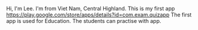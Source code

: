 Hi, I'm Lee. I'm from Viet Nam, Central Highland.
This is my first app
https://play.google.com/store/apps/details?id=com.exam.quizapp
The first app is used for Education. The students can practise with app.
